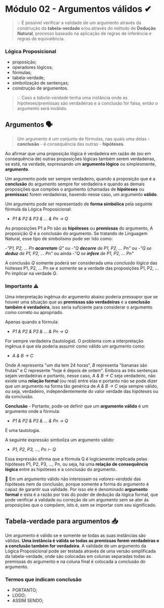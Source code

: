 # Módulo 02 - Argumentos válidos ✔

> 💡 É possível verificar a validade de um argumento através da construção da **tabela-verdade** e/ou através do método de **Dedução Natural**, processo baseado na aplicação de regras de inferência e regras de equivalência.

### Lógica Proposicional

- proposição;
- operadores lógicos;
- fórmulas;
- tabela-verdade;
- simbolização de sentenças;
- construção de argumentos.

> 💡 Caso a _tabela-verdade_ tenha uma instância onde as hipóteses/premissas são verdadeiras e a conclusão for falsa, então o argumento será inválido.

## Argumentos 🗣

> Um argumento é um conjunto de fórmulas, nas quais uma delas - **conclusão** - é consequência das outras - **hipóteses**.

Ao afirmar que uma proposição lógica é verdadeira em razão de (ou em consequência de) outras proposições lógicas também serem verdadeiras, se está, na verdade, expressando um **argumento lógico** ou simplesmente, **argumento**.

Um argumento pode ser sempre verdadeiro, quando a proposição que é a **conclusão** do argumento sempre for verdadeira e quando as demais proposições que compões o argumento (chamadas de **hipóteses** ou **premissas**) forem verdadeiras, havendo nesse caso, um argumento **válido**.

Um argumento pode ser representado de **forma simbólica** pela seguinte fórmula da Lógica Proposicional:

- _P1 & P2 & P3 & ... & Pn -> Q_

As proposições P1 a Pn são as **hipóteses** ou **premissas** do argumento, A proposição _Q_ é a conclusão do argumento. Se tratando de Linguagem Natural, esse tipo de simbolismo pode ser lido como:

-_"P1, P2, ... Pn **acarretam** Q"_ ou -_"Q **decorre** de P1, P2, ... Pn"_ ou -_"Q se **deduz** de P1, P2, ... Pn"_ ou ainda -_"Q se **infere** de P1, P2, ... Pn"_

A conclusão _Q_ somente poderá ser considerada uma _conclusão lógica_ das hióteses P1, P2, ... Pn se e somente se a verdade das proposições P1, P2, ... Pn implicar na verdade _Q_.

### Importante ⚠

Uma interpretação ingênua do argumento abaixo poderia pressupor que se houver uma situação que as **premissas são verdadeiras** e a **conclusão também é verdadeira**, isso seria suficiente para considerar o argumento como correto ou apropriado.

Apenas quando a fórmula:

- _P1 & P2 & P3 & ... & Pn -> Q_

For sempre verdadeira (tautologia).
O problema com a interpretação ingênua é que ela poderia assumir como válido um argumento como:

- _A & B -> C_

Onde _A_ representa "um dia tem 24 horas", _B_ representa "bananas são frutas" e C represente "hoje é depois de ontem". Embora as três sentenças sejam verdadeiras e portanto, nesse caso, _A & B -> C_ seja verdadeiro, não existe uma **relação formal** (ou real) entre elas e portanto não se pode dizer que um argumento na forma tão genérica de _A & B -> C_ seja sempre válido, ou seja, verdadeiro, independentemente do valor verdade das hipóteses ou da conclusão.

**Conclusão** - Portanto, pode-se definir que um **argumento válido** é um argumento onde a fórmula:

- _P1 & P2 & P3 & ... & Pn -> Q_

É uma tautologia.

A seguinte expressão simboliza um argumento válido:

- _P1, P2, P3, …, Pn ⊢ Q_

Essa expressão afirma que a fórmula Q é logicamente implicada pelas hipóteses P1, P2, P3, ..., Pn, ou seja, há uma **relação de consequência lógica** entre as hipóteses e a conclusão do argumento.

🚨 Em um argumento válido não interessam os _valores-verdade_ das hipóteses nem da conclusão, porque somente a forma do argumento é capaz de garantir sua validade. Por isso ele é denominado **argumento formal** e esta é a razão por trás do poder de dedução da lógica formal, que pode verificar a validade ou correção de um argumento sem se ater às proposições que o compõem, isto é, sem se importar com seu significado.

## Tabela-verdade para argumentos 📥

Um argumento é válido se e somente se todas as suas instâncias são válidas. **Uma instância é válida se todas as premissas forem verdadeiras e a conclusão também for verdadeira**. A validade de um argumento da Lógica Proposicional pode ser testada através de uma versão simplificada da tabela-verdade, onde são colocadas em colunas separadas todas as premissas do argumento e na coluna final é colocada a conclusão do argumento.

### Termos que indicam conclusão

- PORTANTO;
- LOGO;
- ASSIM SENDO;
